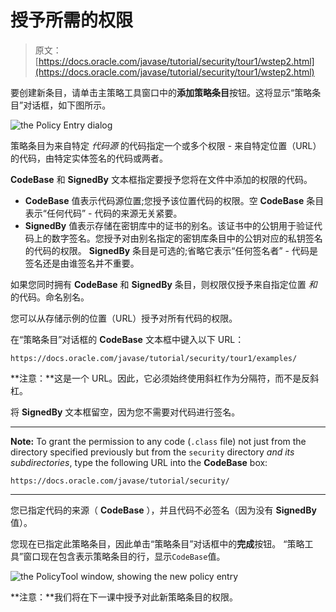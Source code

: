 # 授予所需的权限

> 原文： [https://docs.oracle.com/javase/tutorial/security/tour1/wstep2.html](https://docs.oracle.com/javase/tutorial/security/tour1/wstep2.html)

要创建新条目，请单击主策略工具窗口中的**添加策略条目**按钮。这将显示“策略条目”对话框，如下图所示。

![the Policy Entry dialog](img/3c564acdfa5f545df2ecf819a4941040.jpg)

策略条目为来自特定 _代码源_ 的代码指定一个或多个权限 - 来自特定位置（URL）的代码，由特定实体签名的代码或两者。

**CodeBase** 和 **SignedBy** 文本框指定要授予您将在文件中添加的权限的代码。

*   **CodeBase** 值表示代码源位置;您授予该位置代码的权限。空 **CodeBase** 条目表示“任何代码” - 代码的来源无关紧要。
*   **SignedBy** 值表示存储在密钥库中的证书的别名。该证书中的公钥用于验证代码上的数字签名。您授予对由别名指定的密钥库条目中的公钥对应的私钥签名的代码的权限。 **SignedBy** 条目是可选的;省略它表示“任何签名者” - 代码是签名还是由谁签名并不重要。

如果您同时拥有 **CodeBase** 和 **SignedBy** 条目，则权限仅授予来自指定位置 _和_ 的代码。命名别名。

您可以从存储示例的位置（URL）授予对所有代码的权限。

在“策略条目”对话框的 **CodeBase** 文本框中键入以下 URL：

```
https://docs.oracle.com/javase/tutorial/security/tour1/examples/

```

**注意：**这是一个 URL。因此，它必须始终使用斜杠作为分隔符，而不是反斜杠。

将 **SignedBy** 文本框留空，因为您不需要对代码进行签名。

* * *

**Note:** To grant the permission to any code (`.class` file) not just from the directory specified previously but from the `security` directory _and its subdirectories_, type the following URL into the **CodeBase** box:

```
https://docs.oracle.com/javase/tutorial/security/

```

* * *

您已指定代码的来源（ **CodeBase** ），并且代码不必签名（因为没有 **SignedBy** 值）。

您现在已指定此策略条目，因此单击“策略条目”对话框中的**完成**按钮。 “策略工具”窗口现在包含表示策略条目的行，显示`CodeBase`值。

![the PolicyTool window, showing the new policy entry](img/e0705bca4fc0f507c42b1af496a0bf3e.jpg)

**注意：**我们将在下一课中授予对此新策略条目的权限。